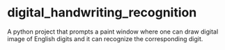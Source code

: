 # digital_handwriting_recognition
A python project that prompts a paint window where one can draw digital image of English digits and it can recognize the corresponding digit.
